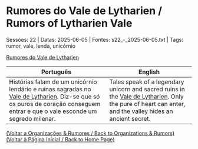 
# Rumores do Vale de Lytharien / Rumors of Lytharien Vale

Sessões: 22 | Datas: 2025-06-05 | Fontes: s22_-_2025-06-05.txt | Tags: rumor, vale, lenda, unicórnio

[Rumores do Vale de Lytharien](rumores_do_vale_lytharien.png)

| Português | English |
|-----------|---------|
| Histórias falam de um unicórnio lendário e ruínas sagradas no [Vale de Lytharien](vale_de_lytharien.md). Diz-se que só os puros de coração conseguem entrar e que o vale esconde um segredo milenar. | Tales speak of a legendary unicorn and sacred ruins in the [Vale de Lytharien](vale_de_lytharien.md). Only the pure of heart can enter, and the valley hides an ancient secret. |

[(Voltar a Organizações & Rumores / Back to Organizations & Rumors)](organizacoes_rumores.md)  
[(Voltar à Página Inicial / Back to Home Page)](index.md)


